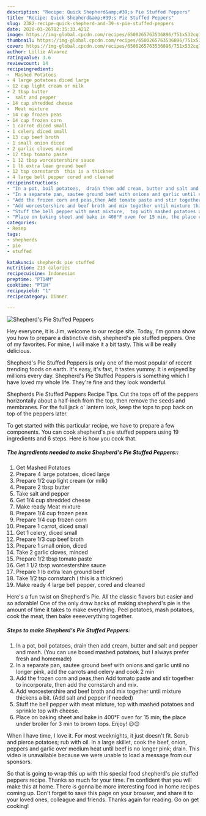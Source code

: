 ```yaml
---
description: "Recipe: Quick Shepherd&amp;#39;s Pie Stuffed Peppers"
title: "Recipe: Quick Shepherd&amp;#39;s Pie Stuffed Peppers"
slug: 2382-recipe-quick-shepherd-and-39-s-pie-stuffed-peppers
date: 2020-03-26T02:35:33.421Z
image: https://img-global.cpcdn.com/recipes/6500265763536896/751x532cq70/shepherds-pie-stuffed-peppers-recipe-main-photo.jpg
thumbnail: https://img-global.cpcdn.com/recipes/6500265763536896/751x532cq70/shepherds-pie-stuffed-peppers-recipe-main-photo.jpg
cover: https://img-global.cpcdn.com/recipes/6500265763536896/751x532cq70/shepherds-pie-stuffed-peppers-recipe-main-photo.jpg
author: Lillie Alvarez
ratingvalue: 3.6
reviewcount: 14
recipeingredient:
-  Mashed Potatoes
- 4 large potatoes diced large
- 12 cup light cream or milk
- 2 tbsp butter
-  salt and pepper
- 14 cup shredded cheese
-  Meat mixture
- 14 cup frozen peas
- 14 cup frozen corn
- 1 carrot diced small
- 1 celery diced small
- 13 cup beef broth
- 1 small onion diced
- 2 garlic cloves minced
- 12 tbsp tomato paste
- 1 12 tbsp worcestershire sauce
- 1 lb extra lean ground beef
- 12 tsp cornstarch  this is a thickner
- 4 large bell pepper cored and cleaned
recipeinstructions:
- "In a pot, boil potatoes,  drain then add cream, butter and salt and pepper  and mash.  (You can use boxed mashed potatoes, but I always prefer fresh and homemade)"
- "In a separate pan, sautee ground beef with onions and garlic until no longer pink, add the carrots and celery  and cook 2 min"
- "Add the frozen corn and peas,then Add tomato paste and stir together to incorporate, then add the cornstarch and mix."
- "Add worcestershire and beef broth and mix together until mixture thickens a bit. (Add salt and pepper if needed)"
- "Stuff the bell pepper with meat mixture,  top with mashed potatoes and sprinkle top with cheese."
- "Place on baking sheet and bake in 400°F oven for 15 min, the place under broiler for 3 min to brown tops. Enjoy! 😉😊"
categories:
- Resep
tags:
- shepherds
- pie
- stuffed

katakunci: shepherds pie stuffed
nutrition: 213 calories
recipecuisine: Indonesian
preptime: "PT14M"
cooktime: "PT1H"
recipeyield: "1"
recipecategory: Dinner

---
```



![Shepherd&#39;s Pie Stuffed Peppers](https://img-global.cpcdn.com/recipes/6500265763536896/751x532cq70/shepherds-pie-stuffed-peppers-recipe-main-photo.jpg)

Hey everyone, it is Jim, welcome to our recipe site. Today, I'm gonna show you how to prepare a distinctive dish, shepherd&#39;s pie stuffed peppers. One of my favorites. For mine, I will make it a bit tasty. This will be really delicious.

Shepherd&#39;s Pie Stuffed Peppers is only one of the most popular of recent trending foods on earth. It's easy, it's fast, it tastes yummy. It is enjoyed by millions every day. Shepherd&#39;s Pie Stuffed Peppers is something which I have loved my whole life. They're fine and they look wonderful.

Shepherds Pie Stuffed Peppers Recipe Tips. Cut the tops off of the peppers horizontally about a half-inch from the top, then remove the seeds and membranes. For the full jack o&#39; lantern look, keep the tops to pop back on top of the peppers later.


To get started with this particular recipe, we have to prepare a few components. You can cook shepherd&#39;s pie stuffed peppers using 19 ingredients and 6 steps. Here is how you cook that.

##### The ingredients needed to make Shepherd&#39;s Pie Stuffed Peppers::

1. Get  Mashed Potatoes
1. Prepare 4 large potatoes, diced large
1. Prepare 1/2 cup light cream (or milk)
1. Prepare 2 tbsp butter
1. Take  salt and pepper
1. Get 1/4 cup shredded cheese
1. Make ready  Meat mixture
1. Prepare 1/4 cup frozen peas
1. Prepare 1/4 cup frozen corn
1. Prepare 1 carrot, diced small
1. Get 1 celery, diced small
1. Prepare 1/3 cup beef broth
1. Prepare 1 small onion, diced
1. Take 2 garlic cloves, minced
1. Prepare 1/2 tbsp tomato paste
1. Get 1 1/2 tbsp worcestershire sauce
1. Prepare 1 lb extra lean ground beef
1. Take 1/2 tsp cornstarch ( this is a thickner)
1. Make ready 4 large bell pepper, cored and cleaned


Here&#39;s a fun twist on Shepherd&#39;s Pie. All the classic flavors but easier and so adorable! One of the only draw backs of making shepherd&#39;s pie is the amount of time it takes to make everything. Peel potatoes, mash potatoes, cook the meat, then bake eeeeverything together. 

##### Steps to make Shepherd&#39;s Pie Stuffed Peppers:

1. In a pot, boil potatoes,  drain then add cream, butter and salt and pepper  and mash.  (You can use boxed mashed potatoes, but I always prefer fresh and homemade)
1. In a separate pan, sautee ground beef with onions and garlic until no longer pink, add the carrots and celery  and cook 2 min
1. Add the frozen corn and peas,then Add tomato paste and stir together to incorporate, then add the cornstarch and mix.
1. Add worcestershire and beef broth and mix together until mixture thickens a bit. (Add salt and pepper if needed)
1. Stuff the bell pepper with meat mixture,  top with mashed potatoes and sprinkle top with cheese.
1. Place on baking sheet and bake in 400°F oven for 15 min, the place under broiler for 3 min to brown tops. Enjoy! 😉😊


When I have time, I love it. For most weeknights, it just doesn&#39;t fit. Scrub and pierce potatoes; rub with oil. In a large skillet, cook the beef, onion, peppers and garlic over medium heat until beef is no longer pink; drain. This video is unavailable because we were unable to load a message from our sponsors. 

So that is going to wrap this up with this special food shepherd&#39;s pie stuffed peppers recipe. Thanks so much for your time. I'm confident that you will make this at home. There is gonna be more interesting food in home recipes coming up. Don't forget to save this page on your browser, and share it to your loved ones, colleague and friends. Thanks again for reading. Go on get cooking!
